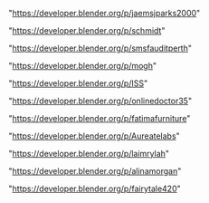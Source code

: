 "https://developer.blender.org/p/jaemsjparks2000"

"https://developer.blender.org/p/schmidt"

"https://developer.blender.org/p/smsfauditperth"

"https://developer.blender.org/p/mogh"

"https://developer.blender.org/p/ISS"

"https://developer.blender.org/p/onlinedoctor35"

"https://developer.blender.org/p/fatimafurniture"

"https://developer.blender.org/p/Aureatelabs"

"https://developer.blender.org/p/laimrylah"

"https://developer.blender.org/p/alinamorgan"

"https://developer.blender.org/p/fairytale420"


